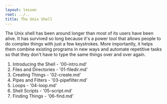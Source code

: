 ```yaml
---
layout: lesson
root: ../..
title: The Unix Shell
---
```

The Unix shell has been around longer than most of its users have been alive.
It has survived so long because it's a power tool
that allows people to do complex things with just a few keystrokes.
More importantly,
it helps them combine existing programs in new ways
and automate repetitive tasks
so that they don't have to type the same things over and over again.


1.  Introducing the Shell - '00-intro.md'
2.  Files and Directories - '01-filedir.md'
3.  Creating Things - '02-create.md'
4.  Pipes and Filters - '03-pipefilter.md'
5.  Loops - '04-loop.md'
6.  Shell Scripts - '05-script.md'
7.  Finding Things - '06-find.md'

